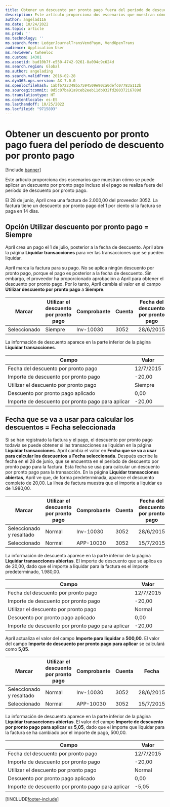 ```yaml
---
title: Obtener un descuento por pronto pago fuera del período de descuento por pronto pago
description: Este artículo proporciona dos escenarios que muestran cómo se puede aplicar un descuento por pronto pago incluso si el pago se realiza fuera del período de descuento por pronto pago.
author: angelad116
ms.date: 10/24/2022
ms.topic: article
ms.prod: ''
ms.technology: ''
ms.search.form: LedgerJournalTransVendPaym, VendOpenTrans
audience: Application User
ms.reviewer: twheeloc
ms.custom: 14301
ms.assetid: bad10b7f-e550-4742-9261-8a094c9c624d
ms.search.region: Global
ms.author: angelading
ms.search.validFrom: 2016-02-28
ms.dyn365.ops.version: AX 7.0.0
ms.openlocfilehash: 1abf6722348b57594509e90ca0defc07783a112b
ms.sourcegitcommit: 0d5c07ba91a9ceb2eeb11db032fd28037216789d
ms.translationtype: HT
ms.contentlocale: es-ES
ms.lasthandoff: 10/25/2022
ms.locfileid: "9715893"
---
```

# <a name="take-a-cash-discount-outside-the-cash-discount-period"></a>Obtener un descuento por pronto pago fuera del período de descuento por pronto pago

[!include [banner](../includes/banner.md)]

Este artículo proporciona dos escenarios que muestran cómo se puede aplicar un descuento por pronto pago incluso si el pago se realiza fuera del período de descuento por pronto pago.

El 28 de junio, April crea una factura de 2.000,00 del proveedor 3052. La factura tiene un descuento por pronto pago del 1 por ciento si la factura se paga en 14 días.

## <a name="use-cash-discount-option--always"></a>Opción Utilizar descuento por pronto pago = Siempre
April crea un pago el 1 de julio, posterior a la fecha de descuento. April abre la página **Liquidar transacciones** para ver las transacciones que se pueden liquidar. 

April marca la factura para su pago. No se aplica ningún descuento por pronto pago, porque el pago es posterior a la fecha de descuento. Sin embargo, el proveedor ha proporcionado aprobación a April para obtener el descuento por pronto pago. Por lo tanto, April cambia el valor en el campo **Utilizar descuento por pronto pago** a **Siempre**.

| Marcar     | Utilizar el descuento por pronto pago | Comprobante   | Cuenta | Fecha del descuento por pronto pago | Fecha de vencimiento  | Factura | Importe en divisa de la transacción | Divisa | Importe para liquidar |
|----------|-------------------|-----------|---------|--------------------|-----------|---------|--------------------------------|----------|------------------|
| Seleccionado | Siempre            | Inv-10030 | 3052    | 28/6/2015          | 12/7/2015 | 10030   | -2.000,00                      | USD      | -1.980,00        |

La información de descuento aparece en la parte inferior de la página **Liquidar transacciones**.

| Campo                        | Valor     |
|------------------------------|-----------|
| Fecha del descuento por pronto pago           | 12/7/2015 |
| Importe de descuento por pronto pago         | -20,00    |
| Utilizar el descuento por pronto pago            | Siempre    |
| Descuento por pronto pago aplicado          | 0,00      |
| Importe de descuento por pronto pago para aplicar | -20,00    |

## <a name="date-to-use-for-calculating-discounts--selected-date"></a>Fecha que se va a usar para calcular los descuentos = Fecha seleccionada
Si se han registrado la factura y el pago, el descuento por pronto pago todavía se puede obtener si las transacciones se liquidan en la página **Liquidar transacciones**. April cambia el valor en **Fecha que se va a usar para calcular los descuentos** a **Fecha seleccionada**. Después escribe la fecha en el 28 de junio, que se encuentra en el período de descuento por pronto pago para la factura. Esta fecha se usa para calcular un descuento por pronto pago para la transacción. En la página **Liquidar transacciones abiertas**, April ve que, de forma predeterminada, aparece el descuento completo de 20,00. La línea de factura muestra que el importe a liquidar es de 1.980,00.

| Marcar                     | Utilizar el descuento por pronto pago | Comprobante   | Cuenta | Fecha del descuento por pronto pago | Fecha de vencimiento  | Factura | Importe en divisa de la transacción | Divisa | Importe para liquidar |
|--------------------------|-------------------|-----------|---------|--------------------|-----------|---------|--------------------------------|----------|------------------|
| Seleccionado y resaltado | Normal            | Inv-10030 | 3052    | 28/6/2015          | 12/7/2015 | 10030   | -2.000,00                      | USD      | -1.980,00        |
| Seleccionado                 | Normal            | APP-10030 | 3052    | 15/7/2015          | 15/7/2015 |         | 500,00                         | USD      | 500,00           |

La información de descuento aparece en la parte inferior de la página **Liquidar transacciones abiertas**. El importe de descuento que se aplica es de 20,00, dado que el importe a liquidar para la factura es el importe predeterminado, 1.980,00.

| Campo                        | Valor     |
|------------------------------|-----------|
| Fecha del descuento por pronto pago           | 12/7/2015 |
| Importe de descuento por pronto pago         | -20,00    |
| Utilizar el descuento por pronto pago            | Normal    |
| Descuento por pronto pago aplicado          | 0,00      |
| Importe de descuento por pronto pago para aplicar | -20,00    |

April actualiza el valor del campo **Importe para liquidar** a **500,00**. El valor del campo **Importe de descuento por pronto pago para aplicar** se calculará como **5,05**.

| Marcar                     | Utilizar el descuento por pronto pago | Comprobante   | Cuenta | Fecha      | Fecha de vencimiento  | Factura | Importe en divisa de la transacción | Divisa | Importe para liquidar |
|--------------------------|-------------------|-----------|---------|-----------|-----------|---------|--------------------------------|----------|------------------|
| Seleccionado y resaltado | Normal            | Inv-10030 | 3052    | 28/6/2015 | 12/7/2015 | 10030   | 2.000,00                       | USD      | -500,00          |
| Seleccionado                 | Normal            | APP-10030 | 3052    | 15/7/2015 | 15/7/2015 |         | 500,00                         | USD      | 500,00           |

La información de descuento aparece en la parte inferior de la página **Liquidar transacciones abiertas**. El valor del campo **Importe de descuento por pronto pago para aplicar** es **5,05**, dado que el importe que liquidar para la factura se ha cambiado por el importe de pago, 500,00.

| Campo                        | Valor     |
|------------------------------|-----------|
| Fecha del descuento por pronto pago           | 12/7/2015 |
| Importe de descuento por pronto pago         | -20,00    |
| Utilizar el descuento por pronto pago            | Normal    |
| Descuento por pronto pago aplicado          | 0,00      |
| Importe de descuento por pronto pago para aplicar | -5,05     |







[!INCLUDE[footer-include](../../includes/footer-banner.md)]
